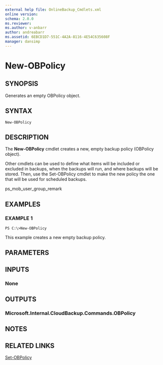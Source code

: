 ```yaml
---
external help file: OnlineBackup_Cmdlets.xml
online version: 
schema: 2.0.0
ms.reviewer:
ms.author: v-anbarr
author: andreabarr
ms.assetid: 6EBCD1D7-551C-4A2A-8116-4E54C635608F
manager: dansimp
---
```


# New-OBPolicy

## SYNOPSIS
Generates an empty OBPolicy object.

## SYNTAX

```
New-OBPolicy
```

## DESCRIPTION
The **New-OBPolicy** cmdlet creates a new, empty backup policy (OBPolicy object).

Other cmdlets can be used to define what items will be included or excluded in backups, when the backups will run, and where backups will be stored.
Then, use the Set-OBPolicy cmdlet to make the new policy the one that will be used for scheduled backups.

ps_mob_user_group_remark

## EXAMPLES

### EXAMPLE 1
```
PS C:\>New-OBPolicy
```

This example creates a new empty backup policy.

## PARAMETERS

## INPUTS

### None

## OUTPUTS

### Microsoft.Internal.CloudBackup.Commands.OBPolicy

## NOTES

## RELATED LINKS

[Set-OBPolicy](./Set-OBPolicy.md)

